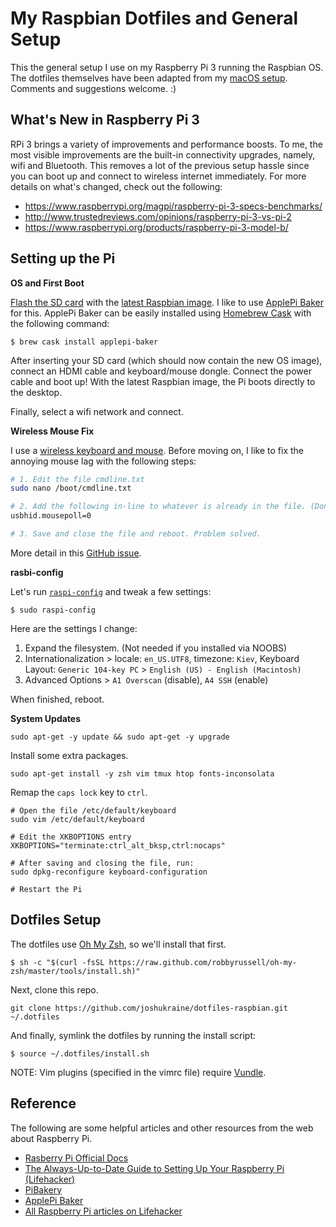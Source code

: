 My Raspbian Dotfiles and General Setup
======================================

This the general setup I use on my Raspberry Pi 3 running the Raspbian OS. The dotfiles themselves have been adapted from my [macOS setup](https://github.com/joshukraine/dotfiles). Comments and suggestions welcome. :)

What's New in Raspberry Pi 3
----------------------------

RPi 3 brings a variety of improvements and performance boosts. To me, the most visible improvements are the built-in connectivity upgrades, namely, wifi and Bluetooth. This removes a lot of the previous setup hassle since you can boot up and connect to wireless internet immediately. For more details on what's changed, check out the following:

* https://www.raspberrypi.org/magpi/raspberry-pi-3-specs-benchmarks/
* http://www.trustedreviews.com/opinions/raspberry-pi-3-vs-pi-2
* https://www.raspberrypi.org/products/raspberry-pi-3-model-b/

Setting up the Pi
-----------------

**OS and First Boot**

[Flash the SD card](http://www.raspberrypi.org/documentation/installation/installing-images/README.md) with the [latest Raspbian image](http://www.raspberrypi.org/downloads/). I like to use [ApplePi Baker](http://www.tweaking4all.com/hardware/raspberry-pi/macosx-apple-pi-baker/) for this. ApplePi Baker can be easily installed using [Homebrew Cask](https://caskroom.github.io/) with the following command:

	$ brew cask install applepi-baker

After inserting your SD card (which should now contain the new OS image), connect an HDMI cable and keyboard/mouse dongle. Connect the power cable and boot up! With the latest Raspbian image, the Pi boots directly to the desktop.

Finally, select a wifi network and connect.

**Wireless Mouse Fix**

I use a [wireless keyboard and mouse](https://www.amazon.com/Portable-Wireless-Keyboard-Optical-Desktop/dp/B00EQ32YPG/). Before moving on, I like to fix the annoying mouse lag with the following steps:

```sh
# 1. Edit the file cmdline.txt
sudo nano /boot/cmdline.txt

# 2. Add the following in-line to whatever is already in the file. (Don't add a newline!)
usbhid.mousepoll=0

# 3. Save and close the file and reboot. Problem solved.
```

More detail in this [GitHub issue](https://github.com/raspberrypi/linux/issues/642).


**rasbi-config**

Let's run [`raspi-config`](https://www.raspberrypi.org/documentation/configuration/raspi-config.md) and tweak a few settings:

	$ sudo raspi-config

Here are the settings I change:

1. Expand the filesystem. (Not needed if you installed via NOOBS)
5. Internationalization > locale: `en_US.UTF8`, timezone: `Kiev`, Keyboard Layout: `Generic 104-key PC` > `English (US) - English (Macintosh)`
9. Advanced Options > `A1 Overscan` (disable), `A4 SSH` (enable)

When finished, reboot.

**System Updates**

	sudo apt-get -y update && sudo apt-get -y upgrade

Install some extra packages.

	sudo apt-get install -y zsh vim tmux htop fonts-inconsolata

Remap the `caps lock` key to `ctrl`.

	# Open the file /etc/default/keyboard
	sudo vim /etc/default/keyboard

	# Edit the XKBOPTIONS entry
	XKBOPTIONS="terminate:ctrl_alt_bksp,ctrl:nocaps"

	# After saving and closing the file, run:
	sudo dpkg-reconfigure keyboard-configuration

	# Restart the Pi

Dotfiles Setup
--------------

The dotfiles use [Oh My Zsh](http://ohmyz.sh/), so we'll install that first.

	$ sh -c "$(curl -fsSL https://raw.github.com/robbyrussell/oh-my-zsh/master/tools/install.sh)"

Next, clone this repo.

	git clone https://github.com/joshukraine/dotfiles-raspbian.git ~/.dotfiles

And finally, symlink the dotfiles by running the install script:

	$ source ~/.dotfiles/install.sh

NOTE: Vim plugins (specified in the vimrc file) require [Vundle](https://github.com/VundleVim/Vundle.vim#quick-start).

Reference
---------

The following are some helpful articles and other resources from the web about Raspberry Pi.

* [Rasberry Pi Official Docs](https://www.raspberrypi.org/documentation/)
* [The Always-Up-to-Date Guide to Setting Up Your Raspberry Pi (Lifehacker)](http://lifehacker.com/the-always-up-to-date-guide-to-setting-up-your-raspberr-1781419054)
* [PiBakery](http://www.pibakery.org/index.html)
* [ApplePi Baker](http://www.tweaking4all.com/hardware/raspberry-pi/macosx-apple-pi-baker/)
* [All Raspberry Pi articles on Lifehacker](http://lifehacker.com/tag/raspberry-pi)


